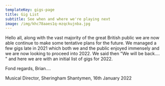 ```yaml
---
templateKey: gigs-page
title: Gig List
subtitle: See when and where we're playing next
image: /img/khc78aaes1q-mzqckujnba.jpg
---
```

Hello all, along with the vast majority of the great British public we are now able continue to make some tentative plans for the future. We managed a few gigs late in 2021 which both we and the public enjoyed immensely and we are now looking to proceed into 2022.  We said then "We will be back.... " and here we are with an initial list of gigs for 2022.

Fond regards, Brian....

Musical Director, Sheringham Shantymen, 16th January 2022
